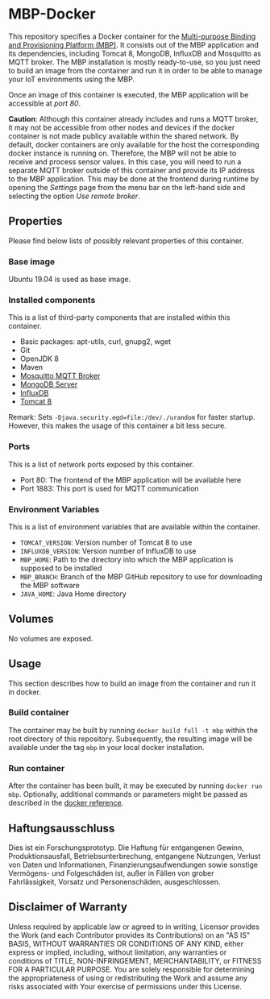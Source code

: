 # MBP-Docker
This repository specifies a Docker container for the [Multi-purpose Binding and Provisioning Platform (MBP)](https://github.com/IPVS-AS/MBP). It consists out of the MBP application and its dependencies, including Tomcat 8, MongoDB, InfluxDB and Mosquitto as MQTT broker. The MBP installation is mostly ready-to-use, so you just need to build an image from the container and run it in order to be able to manage your IoT environments using the MBP.

Once an image of this container is executed, the MBP application will be accessible at *port 80*.

**Caution**: Although this container already includes and runs a MQTT broker, it may not be accessible from other nodes and devices if the docker container is not made publicy available within the shared network. By default, docker containers are only available for the host the corresponding docker instance is running on. Therefore, the MBP will not be able to receive and process sensor values. In this case, you will need to run a separate MQTT broker outside of this container and provide its IP address to the MBP application. This may be done at the frontend during runtime by opening the *Settings* page from the menu bar on the left-hand side and selecting the option *Use remote broker*.

## Properties
Please find below lists of possibly relevant properties of this container.

### Base image
Ubuntu 19.04 is used as base image.

### Installed components
This is a list of third-party components that are installed within this container.

* Basic packages: apt-utils, curl, gnupg2, wget
* Git
* OpenJDK 8
* Maven
* [Mosquitto MQTT Broker](https://mosquitto.org/download/)
* [MongoDB Server](https://www.mongodb.com/download-center?jmp=nav#community)
* [InfluxDB](https://portal.influxdata.com/downloads/)
* [Tomcat 8](https://tomcat.apache.org/download-80.cgi)

Remark: Sets `-Djava.security.egd=file:/dev/./urandom` for faster startup. However, this makes the usage of this container a bit less secure.

### Ports
This is a list of network ports exposed by this container.

* Port 80: The frontend of the MBP application will be available here
* Port 1883: This port is used for MQTT communication

### Environment Variables
This is a list of environment variables that are available within the container.

* `TOMCAT_VERSION`: Version number of Tomcat 8 to use
* `INFLUXDB_VERSION`: Version number of InfluxDB to use
* `MBP_HOME`: Path to the directory into which the MBP application is supposed to be installed
* `MBP_BRANCH`: Branch of the MBP GitHub repository to use for downloading the MBP software
* `JAVA_HOME`: Java Home directory


## Volumes
No volumes are exposed.

## Usage
This section describes how to build an image from the container and run it in docker.

### Build container
The container may be built by running `docker build full -t mbp` within the root directory of this repository. Subsequently, the resulting image will be available under the tag `mbp` in your local docker installation.

### Run container
After the container has been built, it may be executed by running `docker run mbp`. Optionally, additional commands or parameters might be passed as described in the [docker reference](https://docs.docker.com/engine/reference/run/).


## Haftungsausschluss

Dies ist ein Forschungsprototyp.
Die Haftung für entgangenen Gewinn, Produktionsausfall, Betriebsunterbrechung, entgangene Nutzungen, Verlust von Daten und Informationen, Finanzierungsaufwendungen sowie sonstige Vermögens- und Folgeschäden ist, außer in Fällen von grober Fahrlässigkeit, Vorsatz und Personenschäden, ausgeschlossen.

## Disclaimer of Warranty

Unless required by applicable law or agreed to in writing, Licensor provides the Work (and each Contributor provides its Contributions) on an "AS IS" BASIS, WITHOUT WARRANTIES OR CONDITIONS OF ANY KIND, either express or implied, including, without limitation, any warranties or conditions of TITLE, NON-INFRINGEMENT, MERCHANTABILITY, or FITNESS FOR A PARTICULAR PURPOSE.
You are solely responsible for determining the appropriateness of using or redistributing the Work and assume any risks associated with Your exercise of permissions under this License.
